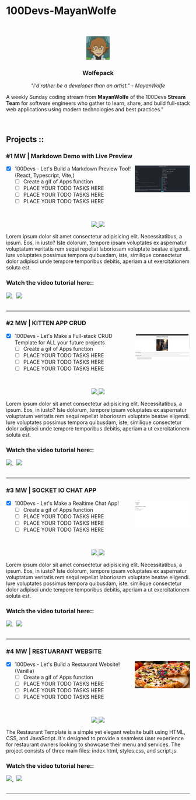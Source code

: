 # 100Devs-MayanWolfe
<br>
<br>

<div align="center">
    <img  src="assets/mw.png" width="64">
    <h3>Wolfepack</h3>
    <p><i>"I'd rather be a developer than an artist." - MayanWolfe</i></p>
    <p align="left">A weekly Sunday coding stream from <b>MayanWolfe</b> of the 100Devs <b>Stream Team</b> for software engineers who gather to learn, share, and build full-stack web applications using modern technologies and best practices.”</p>
</div>
<br>

## Projects ::
<!--                    -->
<!-- Begin Project #1   -->
<!--                    -->
<h3 href="https://www.twitch.tv/mayanwolfe" align="left">#1 MW | Markdown Demo with Live Preview</h3>
<div >
        <!-- link to project -->
    <a href='-URL TO DEMO GOES HERE-'>
    <!-- link to local image -->
        <img src="assets/markdown-demo.png" alt="" width="30%" align="right" />
    </a>
</div>

- [x] 100Devs - Let's Build a Markdown Preview Tool! (React, Typescript, Vite,)
  - [ ] Create a gif of Apps function
  - [ ] PLACE YOUR TODO TASKS HERE
  - [ ] PLACE YOUR TODO TASKS HERE
  - [ ] PLACE YOUR TODO TASKS HERE
  
<br>
<div>
    <p align="center">
        <a href="#" target="_blank">
        <img src="https://img.shields.io/badge/Repo-lightgrey?style=plastic&labelColor=black&for-the-badge&logo=github"/>
        </a>
        <a href="-URL DEMO GOES HERE-" target="_blank">
        <img src="https://img.shields.io/badge/-Website-blue?style=plastic&labelColor=black&for-the-badge&logo=googlechrome&logoColor=white&"/>
        </a>
    </p>
    <p>Lorem ipsum dolor sit amet consectetur adipisicing elit. Necessitatibus,
a ipsum. Eos, in iusto? Iste dolorum, tempore ipsam voluptates ex aspernatur
voluptatum veritatis rem sequi repellat laboriosam voluptate beatae eligendi. Iure voluptates possimus tempora quibusdam, iste, similique consectetur dolor adipisci unde tempore temporibus debitis, aperiam a ut exercitationem soluta est.    
    </p>
    <h3>Watch the video tutorial here::</h3>
    <a href="https://www.youtube.com/@MayanwolfeStreams" target="_blank">
      <img src="https://img.shields.io/badge/YouTube-red?style=plastic&labelColor=black&logo=youtube"/>
    </a>&nbsp
    <a href="https://www.twitch.tv/videos/1969672680" target="_blank">
      <img src="https://img.shields.io/badge/Twitch-945dea?style=plastic&labelColor=black&logo=Twitch&logoColor=%23FFF"/>
    </a>
</div>
<br>
<hr>

<!--                    -->
<!-- Begin Project #2   -->
<!--                    -->
<h3 href="https://www.twitch.tv/mayanwolfe" align="left">#2 MW | KITTEN APP CRUD</h3>
<div >
        <!-- link to project -->
    <a href='-URL TO DEMO GOES HERE-'>
    <!-- link to local image -->
        <img src="assets/mw_kitten-crud.png" alt="" width="30%" align="right" />
    </a>
</div>

- [x] 100Devs - Let's Make a Full-stack CRUD Template for ALL your future projects
  - [ ] Create a gif of Apps function
  - [ ] PLACE YOUR TODO TASKS HERE
  - [ ] PLACE YOUR TODO TASKS HERE
  - [ ] PLACE YOUR TODO TASKS HERE
  
<br>
<div>
    <p align="center">
        <a href="" target="_blank">
        <img src="https://img.shields.io/badge/Repo-lightgrey?style=plastic&labelColor=black&for-the-badge&logo=github"/>
        </a>
        <a href="-URL DEMO GOES HERE-" target="_blank">
        <img src="https://img.shields.io/badge/-Website-blue?style=plastic&labelColor=black&for-the-badge&logo=googlechrome&logoColor=white&"/>
        </a>
    </p>
    <p>Lorem ipsum dolor sit amet consectetur adipisicing elit. Necessitatibus,
a ipsum. Eos, in iusto? Iste dolorum, tempore ipsam voluptates ex aspernatur
voluptatum veritatis rem sequi repellat laboriosam voluptate beatae eligendi. Iure voluptates possimus tempora quibusdam, iste, similique consectetur dolor adipisci unde tempore temporibus debitis, aperiam a ut exercitationem soluta est.    
    </p>
    <h3>Watch the video tutorial here::</h3>
    <a href="https://www.youtube.com/@MayanwolfeStreams" target="_blank">
      <img src="https://img.shields.io/badge/YouTube-red?style=plastic&labelColor=black&logo=youtube"/>
    </a>&nbsp
    <a href="https://www.twitch.tv/videos/1951925690" target="_blank">
      <img src="https://img.shields.io/badge/Twitch-945dea?style=plastic&labelColor=black&logo=Twitch&logoColor=%23FFF"/>
    </a>
</div>
<br>
<hr>

<!--                    -->
<!-- Begin Project #3   -->
<!--                    -->
<h3 href="https://www.twitch.tv/mayanwolfe" align="left">#3 MW | SOCKET IO CHAT APP</h3>
<div >
        <!-- link to project -->
    <a href='-URL TO DEMO GOES HERE-'>
    <!-- link to local image -->
        <img src="assets/socketio-chatapp.png" alt="" width="30%" align="right" />
    </a>
</div>

- [x] 100Devs - Let's Make a Realtime Chat App!
  - [ ] Create a gif of Apps function
  - [ ] PLACE YOUR TODO TASKS HERE
  - [ ] PLACE YOUR TODO TASKS HERE
  - [ ] PLACE YOUR TODO TASKS HERE
  
<br>
<div>
    <p align="center">
        <a href="#" target="_blank">
        <img src="https://img.shields.io/badge/Repo-lightgrey?style=plastic&labelColor=black&for-the-badge&logo=github"/>
        </a>
        <a href="-URL DEMO GOES HERE-" target="_blank">
        <img src="https://img.shields.io/badge/-Website-blue?style=plastic&labelColor=black&for-the-badge&logo=googlechrome&logoColor=white&"/>
        </a>
    </p>
    <p>Lorem ipsum dolor sit amet consectetur adipisicing elit. Necessitatibus,
a ipsum. Eos, in iusto? Iste dolorum, tempore ipsam voluptates ex aspernatur
voluptatum veritatis rem sequi repellat laboriosam voluptate beatae eligendi. Iure voluptates possimus tempora quibusdam, iste, similique consectetur dolor adipisci unde tempore temporibus debitis, aperiam a ut exercitationem soluta est.    
    </p>
    <h3>Watch the video tutorial here::</h3>
    <a href="https://www.youtube.com/@MayanwolfeStreams" target="_blank">
      <img src="https://img.shields.io/badge/YouTube-red?style=plastic&labelColor=black&logo=youtube"/>
    </a>&nbsp
    <a href="https://www.twitch.tv/videos/1946045851" target="_blank">
      <img src="https://img.shields.io/badge/Twitch-945dea?style=plastic&labelColor=black&logo=Twitch&logoColor=%23FFF"/>
    </a>
</div>
<br>
<hr>

<!--                    -->
<!-- Begin Project #4   -->
<!--                    -->
<h3 href="https://www.twitch.tv/mayanwolfe" align="left">#4 MW | RESTUARANT WEBSITE</h3>
<div >
        <!-- link to project -->
    <a href='-URL TO DEMO GOES HERE-'>
    <!-- link to local image -->
        <img src="assets/restaurant-app.png" alt="" width="30%" align="right" />
    </a>
</div>

- [x] 100Devs - Let's Build a Restaurant Website! (Vanilla)
  - [ ] Create a gif of Apps function
  - [ ] PLACE YOUR TODO TASKS HERE
  - [ ] PLACE YOUR TODO TASKS HERE
  - [ ] PLACE YOUR TODO TASKS HERE
  
<br>
<div>
    <p align="center">
        <a href="https://github.com/rayanthoney/mw_wolfpack-sundays/tree/main/mw_restaurant-website-vanilla" target="_blank">
        <img src="https://img.shields.io/badge/Repo-lightgrey?style=plastic&labelColor=black&for-the-badge&logo=github"/>
        </a>
        <a href="-URL DEMO GOES HERE-" target="_blank">
        <img src="https://img.shields.io/badge/-Website-blue?style=plastic&labelColor=black&for-the-badge&logo=googlechrome&logoColor=white&"/>
        </a>
    </p>
    <p>The Restaurant Template is a simple yet elegant website built using HTML, CSS, and JavaScript. It's designed to provide a seamless user experience for restaurant owners looking to showcase their menu and services. The project consists of three main files: index.html, styles.css, and script.js.</p>
    <h3>Watch the video tutorial here::</h3>
    <a href="https://www.youtube.com/@MayanwolfeStreams" target="_blank">
      <img src="https://img.shields.io/badge/YouTube-red?style=plastic&labelColor=black&logo=youtube"/>
    </a>&nbsp
    <a href="https://www.twitch.tv/videos/1928134407" target="_blank">
      <img src="https://img.shields.io/badge/Twitch-945dea?style=plastic&labelColor=black&logo=Twitch&logoColor=%23FFF"/>
    </a>
</div>
<br>
<hr>


